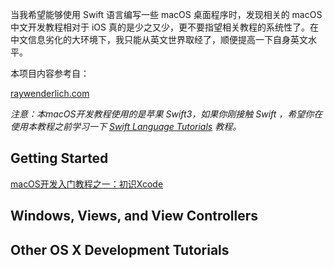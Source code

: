 当我希望能够使用 Swift 语言编写一些 macOS 桌面程序时，发现相关的 macOS 中文开发教程相对于 iOS 真的是少之又少，更不要指望相关教程的系统性了。在中文信息劣化的大环境下，我只能从英文世界取经了，顺便提高一下自身英文水平。

本项目内容参考自：

[raywenderlich.com](https://www.raywenderlich.com/category/swift)

*注意：本macOS开发教程使用的是苹果 Swift3，如果你刚接触 Swift ，希望你在使用本教程之前学习一下 [Swift Language Tutorials](http://www.raywenderlich.com/swift-language-tutorials) 教程。*

## Getting Started
[macOS开发入门教程之一：初识Xcode](./posts/2016-12-21-intro-to-Xcode.md)

## Windows, Views, and View Controllers

## Other OS X Development Tutorials
